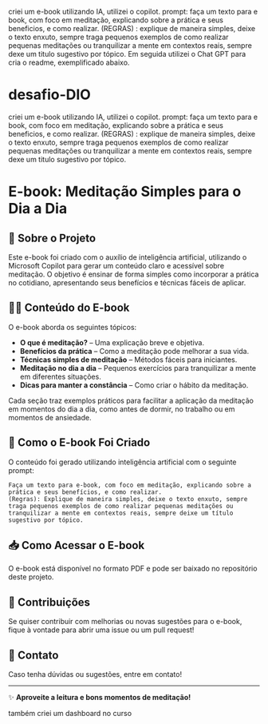 criei um e-book utilizando IA, utilizei o copilot. prompt: faça um texto para e book, com foco em meditação, explicando sobre a prática e seus beneficios, e como realizar. (REGRAS) : explique de maneira simples, deixe o texto enxuto, sempre traga pequenos exemplos de como realizar pequenas meditações ou tranquilizar a mente em contextos reais, sempre dexe um titulo sugestivo por tópico. Em seguida utilizei o Chat GPT para cria o readme, exemplificado abaixo.




# desafio-DIO
criei um e-book utilizando IA, utilizei o copilot.
prompt: faça um texto para e book, com foco em meditação, explicando sobre a prática e seus beneficios, e como realizar.
(REGRAS) : explique de maneira simples, 
deixe o texto enxuto, sempre traga pequenos exemplos de como realizar pequenas meditações ou tranquilizar a mente em contextos reais, sempre dexe um titulo sugestivo por tópico.


# E-book: Meditação Simples para o Dia a Dia

## 📖 Sobre o Projeto
Este e-book foi criado com o auxílio de inteligência artificial, utilizando o Microsoft Copilot para gerar um conteúdo claro e acessível sobre meditação. O objetivo é ensinar de forma simples como incorporar a prática no cotidiano, apresentando seus benefícios e técnicas fáceis de aplicar.

## 🧘‍♂️ Conteúdo do E-book
O e-book aborda os seguintes tópicos:
- **O que é meditação?** – Uma explicação breve e objetiva.
- **Benefícios da prática** – Como a meditação pode melhorar a sua vida.
- **Técnicas simples de meditação** – Métodos fáceis para iniciantes.
- **Meditação no dia a dia** – Pequenos exercícios para tranquilizar a mente em diferentes situações.
- **Dicas para manter a constância** – Como criar o hábito da meditação.

Cada seção traz exemplos práticos para facilitar a aplicação da meditação em momentos do dia a dia, como antes de dormir, no trabalho ou em momentos de ansiedade.

## 🤖 Como o E-book Foi Criado
O conteúdo foi gerado utilizando inteligência artificial com o seguinte prompt:
```
Faça um texto para e-book, com foco em meditação, explicando sobre a prática e seus benefícios, e como realizar.
(Regras): Explique de maneira simples, deixe o texto enxuto, sempre traga pequenos exemplos de como realizar pequenas meditações ou tranquilizar a mente em contextos reais, sempre deixe um título sugestivo por tópico.
```

## 📥 Como Acessar o E-book
O e-book está disponível no formato PDF e pode ser baixado no repositório deste projeto.

## 📌 Contribuições
Se quiser contribuir com melhorias ou novas sugestões para o e-book, fique à vontade para abrir uma issue ou um pull request!

## 📧 Contato
Caso tenha dúvidas ou sugestões, entre em contato!

---

✨ **Aproveite a leitura e bons momentos de meditação!**


também criei um dashboard no curso
